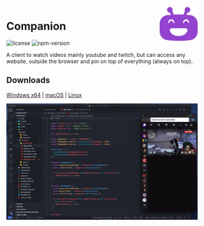 <img align="right" width="100" src="public/images/compy.svg" />

# Companion

![license][license-badge]
![npm-version][npm-version]

A client to watch videos mainly youtube and twitch, but can access any website, outside the browser and pin on top of everything (always on top).

## Downloads

[Windows x64][win-download] | [macOS][mac-download] | [Linux][linux-download]

![Screenshot][screenshot]

[screenshot]: public/images/screenshot.gif
[license-badge]: https://img.shields.io/github/license/brunurd/companion
[npm-version]: https://img.shields.io/github/package-json/v/brunurd/companion
[linux-download]: https://github.com/brunurd/companion/releases/download/v1.5.3/Companion-1.5.3.AppImage
[mac-download]: https://github.com/brunurd/companion/releases/download/v1.5.3/Companion-1.5.3.dmg
[win-download]: https://github.com/brunurd/companion/releases/download/v1.5.3/Companion.1.5.3.exe
